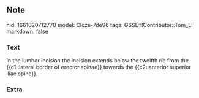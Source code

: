 ## Note
nid: 1661020712770
model: Cloze-7de96
tags: GSSE::!Contributor::Tom_Li
markdown: false

### Text
<div>
  In the lumbar incision the incision extends below the twelfth rib
  from the {{c1::lateral border of erector spinae}} towards the
  {{c2::anterior superior iliac spine}}.
</div>

### Extra

